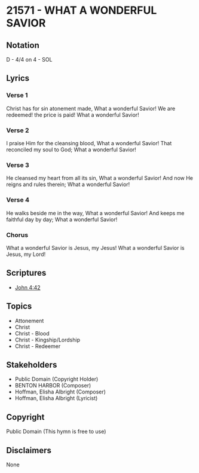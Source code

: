 # 21571 - WHAT A WONDERFUL SAVIOR

## Notation

D - 4/4 on 4 - SOL

## Lyrics

### Verse 1

Christ has for sin atonement made, What a wonderful Savior! We are redeemed! the price is paid! What a wonderful Savior!



### Verse 2

I praise Him for the cleansing blood, What a wonderful Savior! That reconciled my soul to God; What a wonderful Savior!

### Verse 3

He cleansed my heart from all its sin, What a wonderful Savior! And now He reigns and rules therein; What a wonderful Savior!

### Verse 4

He walks beside me in the way, What a wonderful Savior! And keeps me faithful day by day; What a wonderful Savior!

### Chorus

What a wonderful Savior is Jesus, my Jesus! What a wonderful Savior is Jesus, my Lord!


## Scriptures

- [John 4:42](https://www.biblegateway.com/passage/?search=John%204%3A42)

## Topics

- Attonement
- Christ
- Christ - Blood
- Christ - Kingship/Lordship
- Christ - Redeemer

## Stakeholders

- Public Domain (Copyright Holder)
- BENTON HARBOR (Composer)
- Hoffman, Elisha Albright (Composer)
- Hoffman, Elisha Albright (Lyricist)

## Copyright

Public Domain
(This hymn is free to use)

## Disclaimers

None


